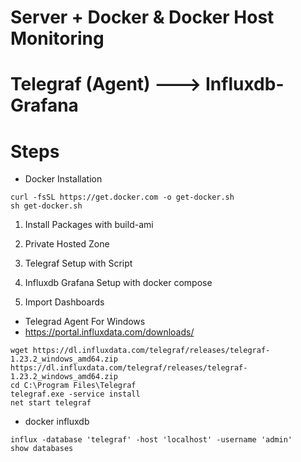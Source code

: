 # Server + Docker & Docker Host Monitoring

# Telegraf (Agent) ---> Influxdb-Grafana

# Steps

- Docker Installation

```docker
curl -fsSL https://get.docker.com -o get-docker.sh
sh get-docker.sh
```

1. Install Packages with build-ami

2. Private Hosted Zone

3. Telegraf Setup with Script

4. Influxdb Grafana Setup with docker compose

5. Import Dashboards

- Telegrad Agent For Windows
- https://portal.influxdata.com/downloads/

```telegraf
wget https://dl.influxdata.com/telegraf/releases/telegraf-1.23.2_windows_amd64.zip
https://dl.influxdata.com/telegraf/releases/telegraf-1.23.2_windows_amd64.zip
cd C:\Program Files\Telegraf
telegraf.exe -service install
net start telegraf
```
- docker influxdb
```influxdb
influx -database 'telegraf' -host 'localhost' -username 'admin'
show databases
```
